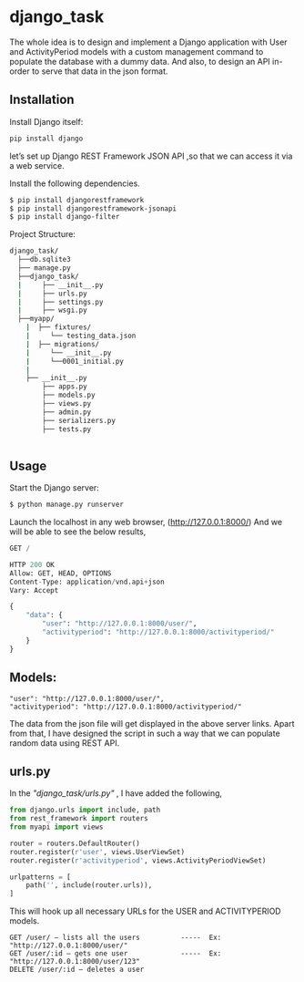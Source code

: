 # django_task

The whole idea is to design and implement a Django application with User and ActivityPeriod models with a custom management command to populate the database with a dummy data. 
And also, to design an API in-order to serve that data in the json format.

## Installation

Install Django itself:
```bash
pip install django
```
let’s set up Django REST Framework JSON API ,so that we can access it via a web service.

Install the following dependencies.
```bash
$ pip install djangorestframework
$ pip install djangorestframework-jsonapi
$ pip install django-filter
```
Project Structure:
```bash
django_task/
  ├──db.sqlite3
  ├── manage.py
  ├──django_task/
  |     ├── __init__.py
  |     ├── urls.py
  |     ├── settings.py
  |     ├── wsgi.py
  ├──myapp/
    |  ├── fixtures/
    |     └── testing_data.json
    |  ├── migrations/
    |     └── __init__.py
    |     └──0001_initial.py
    |
    ├── __init__.py
        ├── apps.py
        ├── models.py
        ├── views.py
        ├── admin.py
        ├── serializers.py
        ├── tests.py
 
```

## Usage

Start the Django server:

```python
$ python manage.py runserver
```

Launch the localhost in any web browser, (http://127.0.0.1:8000/)
And we will be able to see the below results,
```python
GET /

HTTP 200 OK
Allow: GET, HEAD, OPTIONS
Content-Type: application/vnd.api+json
Vary: Accept

{
    "data": {
        "user": "http://127.0.0.1:8000/user/",
        "activityperiod": "http://127.0.0.1:8000/activityperiod/"
    }
}
```
## Models:
```
"user": "http://127.0.0.1:8000/user/",
"activityperiod": "http://127.0.0.1:8000/activityperiod/"
```
The data from the json file will get displayed in the above server links.
Apart from that, I have designed the script in such a way that we can populate random data using REST API.


## urls.py

In the *"django_task/urls.py"* , I have added the following, 
```python
from django.urls import include, path
from rest_framework import routers
from myapi import views

router = routers.DefaultRouter()
router.register(r'user', views.UserViewSet)
router.register(r'activityperiod', views.ActivityPeriodViewSet)

urlpatterns = [
    path('', include(router.urls)),
]
```
This will hook up all necessary URLs for the USER and ACTIVITYPERIOD models.
```
GET /user/ — lists all the users          -----  Ex: "http://127.0.0.1:8000/user/"
GET /user/:id — gets one user             -----  Ex: "http://127.0.0.1:8000/user/123"
DELETE /user/:id — deletes a user  
```
